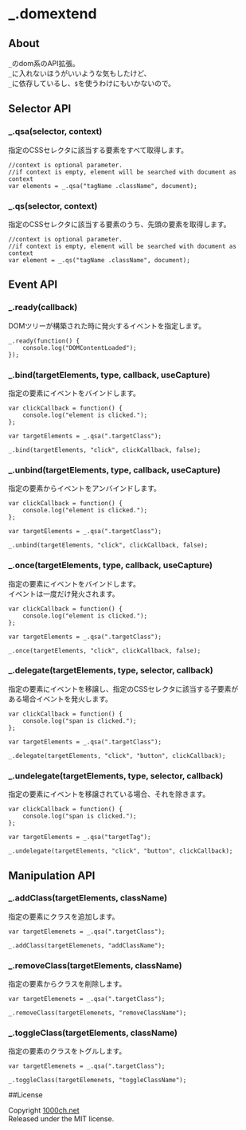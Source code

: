 # _.domextend

## About

`_`のdom系のAPI拡張。  
`_`に入れないほうがいいような気もしたけど、  
`_`に依存しているし、`$`を使うわけにもいかないので。  

## Selector API

### _.qsa(selector, context)

指定のCSSセレクタに該当する要素をすべて取得します。  

    //context is optional parameter.
    //if context is empty, element will be searched with document as context
    var elements = _.qsa("tagName .className", document);

### _.qs(selector, context)

指定のCSSセレクタに該当する要素のうち、先頭の要素を取得します。  

    //context is optional parameter.
    //if context is empty, element will be searched with document as context
    var element = _.qs("tagName .className", document);

## Event API

### _.ready(callback)

DOMツリーが構築された時に発火するイベントを指定します。  

    _.ready(function() {
        console.log("DOMContentLoaded");
    });

### _.bind(targetElements, type, callback, useCapture)

指定の要素にイベントをバインドします。  

    var clickCallback = function() {
        console.log("element is clicked.");
    };
    
    var targetElements = _.qsa(".targetClass");
    
    _.bind(targetElements, "click", clickCallback, false);

### _.unbind(targetElements, type, callback, useCapture)

指定の要素からイベントをアンバインドします。  

    var clickCallback = function() {
        console.log("element is clicked.");
    };
    
    var targetElements = _.qsa(".targetClass");
    
    _.unbind(targetElements, "click", clickCallback, false);

### _.once(targetElements, type, callback, useCapture)

指定の要素にイベントをバインドします。  
イベントは一度だけ発火されます。  

    var clickCallback = function() {
        console.log("element is clicked.");
    };
    
    var targetElements = _.qsa(".targetClass");
    
    _.once(targetElements, "click", clickCallback, false);

### _.delegate(targetElements, type, selector, callback)

指定の要素にイベントを移譲し、指定のCSSセレクタに該当する子要素が  
ある場合イベントを発火します。  

    var clickCallback = function() {
        console.log("span is clicked.");
    };
    
    var targetElements = _.qsa(".targetClass");
    
    _.delegate(targetElements, "click", "button", clickCallback);

### _.undelegate(targetElements, type, selector, callback)

指定の要素にイベントを移譲されている場合、それを除きます。

    var clickCallback = function() {
        console.log("span is clicked.");
    };
    
    var targetElements = _.qsa("targetTag");
    
    _.undelegate(targetElements, "click", "button", clickCallback);

## Manipulation API

### _.addClass(targetElements, className)

指定の要素にクラスを追加します。  

    var targetElemenets = _.qsa(".targetClass");

    _.addClass(targetElemenets, "addClassName");

### _.removeClass(targetElements, className)

指定の要素からクラスを削除します。  

    var targetElemenets = _.qsa(".targetClass");
    
    _.removeClass(targetElemenets, "removeClassName");

### _.toggleClass(targetElements, className)

指定の要素のクラスをトグルします。  

    var targetElemenets = _.qsa(".targetClass");
    
    _.toggleClass(targetElemenets, "toggleClassName");

##License

Copyright [1000ch.net](http://1000ch.net/)  
Released under the MIT license.  
